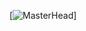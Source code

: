 [![MasterHead](https://www.notion.so/image/https%3A%2F%2Fi.pinimg.com%2Foriginals%2F02%2F01%2F1e%2F02011ec8554277b8c70bf22fb192123c.gif?table=block&id=e5c6c580-19e7-48fd-8a47-eac9eb4c899a&spaceId=a085380f-e1e4-4f25-97a9-4f28f7cacee2&userId=fe75dd06-4eeb-4aec-8132-b18c38900422&cache=v2)]
